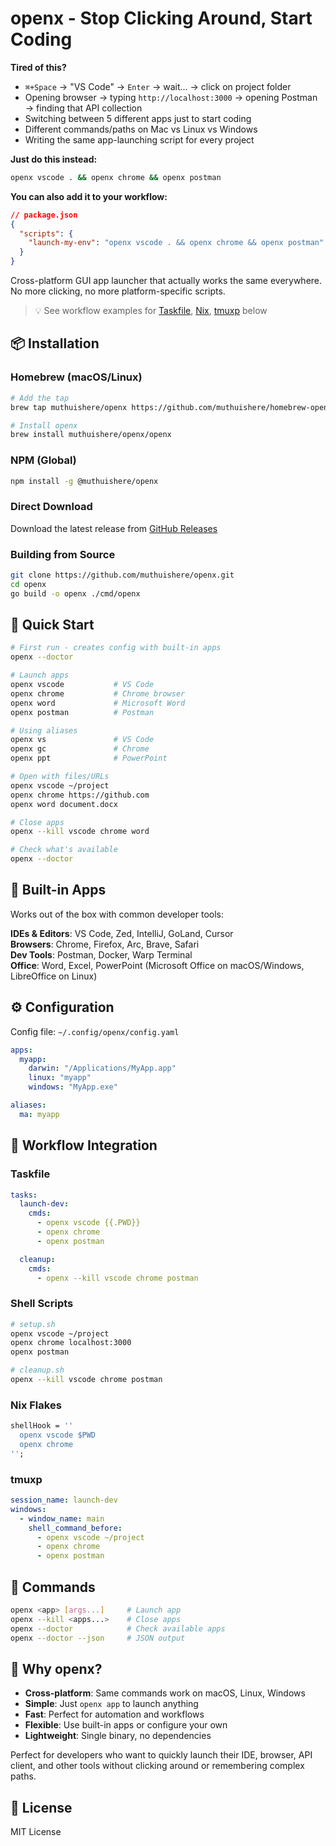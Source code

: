 # openx - Stop Clicking Around, Start Coding

**Tired of this?**
- `⌘+Space` → "VS Code" → `Enter` → wait... → click on project folder
- Opening browser → typing `http://localhost:3000` → opening Postman → finding that API collection
- Switching between 5 different apps just to start coding
- Different commands/paths on Mac vs Linux vs Windows
- Writing the same app-launching script for every project

**Just do this instead:**
```bash
openx vscode . && openx chrome && openx postman
```

**You can also add it to your workflow:**
```json
// package.json
{
  "scripts": {
    "launch-my-env": "openx vscode . && openx chrome && openx postman"
  }
}
```

Cross-platform GUI app launcher that actually works the same everywhere. No more clicking, no more platform-specific scripts.

> 💡 See workflow examples for [Taskfile](#taskfile), [Nix](#nix-flakes), [tmuxp](#tmuxp) below

## 📦 Installation

### Homebrew (macOS/Linux)
```bash
# Add the tap
brew tap muthuishere/openx https://github.com/muthuishere/homebrew-openx

# Install openx
brew install muthuishere/openx/openx
```

### NPM (Global)
```bash
npm install -g @muthuishere/openx
```

### Direct Download
Download the latest release from [GitHub Releases](https://github.com/muthuishere/openx/releases)

### Building from Source
```bash
git clone https://github.com/muthuishere/openx.git
cd openx
go build -o openx ./cmd/openx
```

## 🚀 Quick Start

```bash
# First run - creates config with built-in apps
openx --doctor

# Launch apps
openx vscode           # VS Code
openx chrome           # Chrome browser
openx word             # Microsoft Word
openx postman          # Postman

# Using aliases
openx vs               # VS Code
openx gc               # Chrome
openx ppt              # PowerPoint

# Open with files/URLs
openx vscode ~/project
openx chrome https://github.com
openx word document.docx

# Close apps
openx --kill vscode chrome word

# Check what's available
openx --doctor
```

## 🎯 Built-in Apps

Works out of the box with common developer tools:

**IDEs & Editors**: VS Code, Zed, IntelliJ, GoLand, Cursor  
**Browsers**: Chrome, Firefox, Arc, Brave, Safari  
**Dev Tools**: Postman, Docker, Warp Terminal  
**Office**: Word, Excel, PowerPoint (Microsoft Office on macOS/Windows, LibreOffice on Linux)  

## ⚙️ Configuration

Config file: `~/.config/openx/config.yaml`

```yaml
apps:
  myapp:
    darwin: "/Applications/MyApp.app"
    linux: "myapp"
    windows: "MyApp.exe"

aliases:
  ma: myapp
```

## 🔧 Workflow Integration

### Taskfile
```yaml
tasks:
  launch-dev:
    cmds:
      - openx vscode {{.PWD}}
      - openx chrome
      - openx postman

  cleanup:
    cmds:
      - openx --kill vscode chrome postman
```

### Shell Scripts
```bash
# setup.sh
openx vscode ~/project
openx chrome localhost:3000
openx postman

# cleanup.sh  
openx --kill vscode chrome postman
```

### Nix Flakes
```nix
shellHook = ''
  openx vscode $PWD
  openx chrome
'';
```

### tmuxp
```yaml
session_name: launch-dev
windows:
  - window_name: main
    shell_command_before:
      - openx vscode ~/project
      - openx chrome
      - openx postman
```

## 📖 Commands

```bash
openx <app> [args...]     # Launch app
openx --kill <apps...>    # Close apps  
openx --doctor            # Check available apps
openx --doctor --json     # JSON output
```

## 🌟 Why openx?

- **Cross-platform**: Same commands work on macOS, Linux, Windows
- **Simple**: Just `openx app` to launch anything
- **Fast**: Perfect for automation and workflows
- **Flexible**: Use built-in apps or configure your own
- **Lightweight**: Single binary, no dependencies

Perfect for developers who want to quickly launch their IDE, browser, API client, and other tools without clicking around or remembering complex paths.

## 📄 License

MIT License
